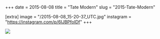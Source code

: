 +++
date = 2015-08-08
title = "Tate Modern"
slug = "2015-Tate-Modern"

[extra]
image = "/2015-08-08_15-20-37_UTC.jpg"
instagram = "https://instagram.com/p/6IJBPfoIDf"
+++

<img src="/2015-08-08_15-20-37_UTC.jpg" />
